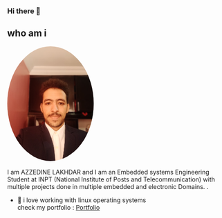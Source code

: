 ### Hi there 👋
## who am i
<img style="border-radius: 50% 50%;" src="azzedine.jpg" alt="azzedine lakhdar" width="200" height="266">

I am AZZEDINE LAKHDAR and I am an Embedded systems Engineering Student at INPT
 (National Institute of Posts and Telecommunication) with multiple projects done in multiple 
 embedded and electronic Domains. .
 - 🔭 i love working with linux operating systems  
 check my portfolio : [Portfolio](https://azzedine-lakhdar.netlify.app/)  

<!--
**Azzedine-prog/Azzedine-prog** is a ✨ _special_ ✨ repository because its `README.md` (this file) appears on your GitHub profile.

Here are some ideas to get you started:

- 🔭 I’m currently working on ...
- 🌱 I’m currently learning ...
- 👯 I’m looking to collaborate on ...
- 🤔 I’m looking for help with ...
- 💬 Ask me about ...
- 📫 How to reach me: ...
- 😄 Pronouns: ...
- ⚡ Fun fact: ...
-->
